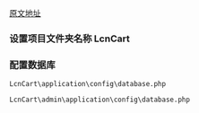  <a href="http://codeigniter.org.cn/forums/forum.php?mod=viewthread&tid=5636" target="_blank">原文地址</a>

### 设置项目文件夹名称 LcnCart

### 配置数据库

```
LcnCart\application\config\database.php

LcnCart\admin\application\config\database.php
```